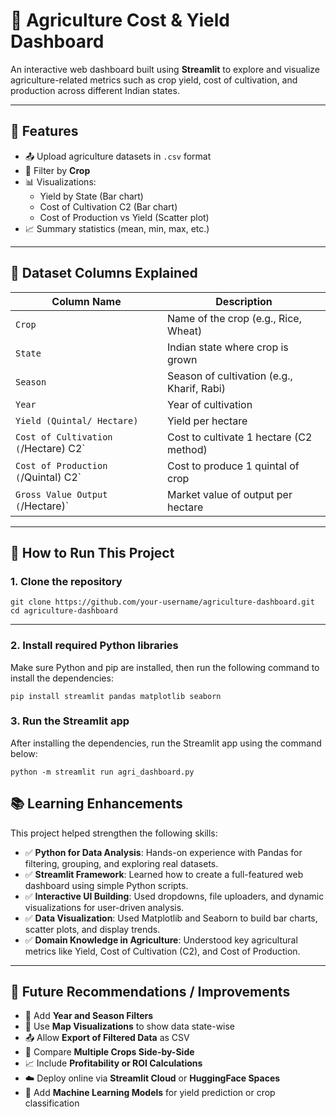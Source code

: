 # 🌾 Agriculture Cost & Yield Dashboard

An interactive web dashboard built using **Streamlit** to explore and visualize agriculture-related metrics such as crop yield, cost of cultivation, and production across different Indian states.

---

## 📌 Features

- 📤 Upload agriculture datasets in `.csv` format  
- 🌱 Filter by **Crop**
- 📊 Visualizations:
  - Yield by State (Bar chart)
  - Cost of Cultivation C2 (Bar chart)
  - Cost of Production vs Yield (Scatter plot)
- 📈 Summary statistics (mean, min, max, etc.)

---

## 🧠 Dataset Columns Explained

| Column Name                          | Description                                                  |
|--------------------------------------|--------------------------------------------------------------|
| `Crop`                               | Name of the crop (e.g., Rice, Wheat)                         |
| `State`                              | Indian state where crop is grown                             |
| `Season`                             | Season of cultivation (e.g., Kharif, Rabi)                   |
| `Year`                               | Year of cultivation                                          |
| `Yield (Quintal/ Hectare)`           | Yield per hectare                                            |
| `Cost of Cultivation (`/Hectare) C2` | Cost to cultivate 1 hectare (C2 method)                      |
| `Cost of Production (`/Quintal) C2`  | Cost to produce 1 quintal of crop                            |
| `Gross Value Output (`/Hectare)`     | Market value of output per hectare                           |

---

## 🚀 How to Run This Project

 ### 1. Clone the repository

    
    git clone https://github.com/your-username/agriculture-dashboard.git
    cd agriculture-dashboard

---

### 2. Install required Python libraries

Make sure Python and pip are installed, then run the following command to install the dependencies:

    
    pip install streamlit pandas matplotlib seaborn

 ### 3. Run the Streamlit app

After installing the dependencies, run the Streamlit app using the command below:

    python -m streamlit run agri_dashboard.py



## 📚 Learning Enhancements

This project helped strengthen the following skills:

- ✅ **Python for Data Analysis**: Hands-on experience with Pandas for filtering, grouping, and exploring real datasets.
- ✅ **Streamlit Framework**: Learned how to create a full-featured web dashboard using simple Python scripts.
- ✅ **Interactive UI Building**: Used dropdowns, file uploaders, and dynamic visualizations for user-driven analysis.
- ✅ **Data Visualization**: Used Matplotlib and Seaborn to build bar charts, scatter plots, and display trends.
- ✅ **Domain Knowledge in Agriculture**: Understood key agricultural metrics like Yield, Cost of Cultivation (C2), and Cost of Production.

---

## 🚀 Future Recommendations / Improvements

- 📅 Add **Year and Season Filters**
- 📍 Use **Map Visualizations** to show data state-wise
- 📤 Allow **Export of Filtered Data** as CSV
- 🌽 Compare **Multiple Crops Side-by-Side**
- 📈 Include **Profitability or ROI Calculations**
- ☁️ Deploy online via **Streamlit Cloud** or **HuggingFace Spaces**
- 🤖 Add **Machine Learning Models** for yield prediction or crop classification




